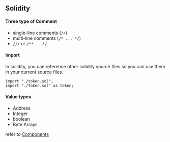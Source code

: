 ## Solidity 

#### Three type of Comment 
- single-line comments (`//`)
- multi-line comments (`/* ... */`)
- `///` or `/** ...*/`

#### Import
 In solidity, you can reference other solidity source files so you can use them in your current source files. 
```
import "./token.sol";
import "./Token.sol" as token;
```
#### Value types
- Address
- Integer
- boolean
- Byte Arrays

 refer to [Components](ttps://soliditylang.com/documentation/language-specifications.html)